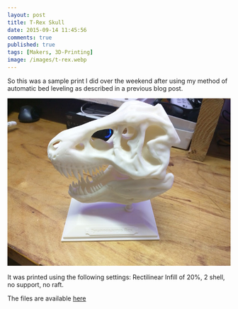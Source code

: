 ```yaml
---
layout: post
title: T-Rex Skull
date: 2015-09-14 11:45:56
comments: true
published: true
tags: [Makers, 3D-Printing]
image: /images/t-rex.webp
---
```


So this was a sample print I did over the weekend after using my method of
automatic bed leveling as described in a previous blog post.

![alt text](/images/trex.jpg "T-Rex Skull")

It was printed using the following settings: Rectilinear Infill of 20%, 2 shell,
no support, no raft.

The files are available [here](http://www.thingiverse.com/thing:308335)
